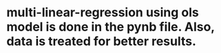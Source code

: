 # multi-linear-regression using ols model is done in the pynb file. Also, data is treated for better results.
